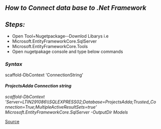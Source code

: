 <h2><i>How to Connect data base to .Net Framework</i></h2>

<h2><i>Steps:</i></h2>

* Open Tool+Nugetpackage--Downlod Libarys i.e
* Microsoft.EntityFrameworkCore.SqlServer
* Microsoft.EntityFrameworkCore.Tools 
* Open nugetpakage console and type below commands

<h3><i>Syntax</i></h3>
<p>scaffold-DbContext 'ConnectionString'</p>

<h4><i>ProjectsAdda Connection string</i></h4>

<p><i>scaffold-DbContext 'Server=LTIN291086\\SQLEXPRESS02;Database=ProjectsAdda;Trusted_Connection=True;MultipleActiveResultSets=true' Microsoft.EntityFrameworkCore.SqlServer -OutputDir Models</i></p>

<a href="https://www.c-sharpcorner.com/article/entity-framework-5-with-net-core-mvc-database-first/">Source</a>
